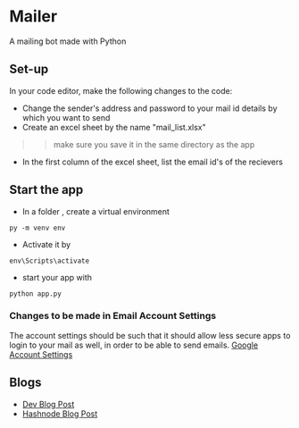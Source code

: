 # Mailer
 A mailing bot made with Python
 
## Set-up
In your code editor, make the following changes to the code:
- Change the sender's address and password to your mail id details by which you want to send
- Create an excel sheet by the name "mail_list.xlsx" 
>> make sure you save it in the same directory as the app
- In the first column of the excel sheet, list the email id's of the recievers 

## Start the app 
- In a folder , create a virtual environment
```
py -m venv env
```
- Activate it by
```
env\Scripts\activate
```
- start your app with 
```
python app.py
```
### Changes to be made in Email Account Settings
The account settings should be such that it should allow less secure apps to login to your mail as well, in order to be able to send emails. [Google Account Settings](https://myaccount.google.com/lesssecureapps)

## Blogs
- [Dev Blog Post](https://dev.to/lordofdexterity/til-mailing-bot-with-python-1a8l)
- [Hashnode Blog Post](https://nikkigupta.hashnode.dev/til-mailing-bot-with-python-cka88owgg01wfx9s1y4e2gkmc)
